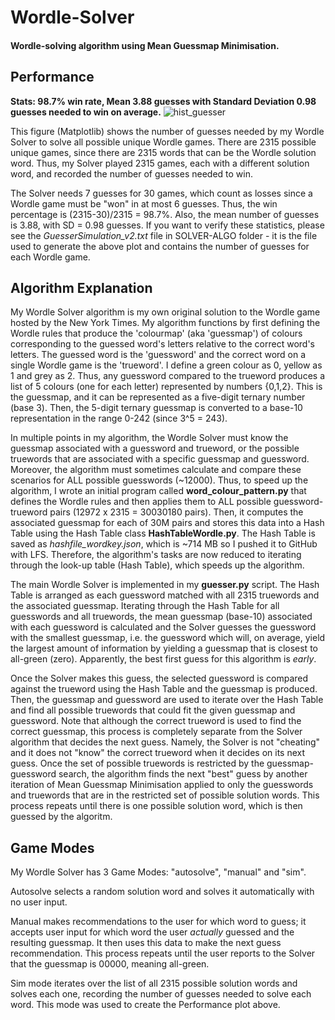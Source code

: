 # Wordle-Solver
#### Wordle-solving algorithm using Mean Guessmap Minimisation.

## Performance

**Stats: 98.7% win rate, Mean 3.88 guesses with Standard Deviation 0.98 guesses needed to win on average.**
![hist_guesser](https://user-images.githubusercontent.com/73920832/171768059-a8d8338b-89dd-4a25-a6a9-40a999fafb3c.png)

This figure (Matplotlib) shows the number of guesses needed by my Wordle Solver to solve all possible unique Wordle games. There are 2315 possible unique games, since there are 2315 words that can be the Wordle solution word. Thus, my Solver played 2315 games, each with a different solution word, and recorded the number of guesses needed to win.

The Solver needs 7 guesses for 30 games, which count as losses since a Wordle game must be "won" in at most 6 guesses. Thus, the win percentage is (2315-30)/2315 = 98.7%. Also, the mean number of guesses is 3.88, with SD = 0.98 guesses. If you want to verify these statistics, please see the *GuesserSimulation_v2.txt* file in SOLVER-ALGO folder - it is the file used to generate the above plot and contains the number of guesses for each Wordle game.

## Algorithm Explanation
My Wordle Solver algorithm is my own original solution to the Wordle game hosted by the New York Times. My algorithm functions by first defining the Wordle rules that produce the 'colourmap' (aka 'guessmap') of colours corresponding to the guessed word's letters relative to the correct word's letters. The guessed word is the 'guessword' and the correct word on a single Wordle game is the 'trueword'. I define a green colour as 0, yellow as 1 and grey as 2. Thus, any guessword compared to the trueword produces a list of 5 colours (one for each letter) represented by numbers {0,1,2}. This is the guessmap, and it can be represented as a five-digit ternary number (base 3). Then, the 5-digit ternary guessmap is converted to a base-10 representation in the range 0-242 (since 3^5 = 243).

In multiple points in my algorithm, the Wordle Solver must know the guessmap associated with a guessword and trueword, or the possible truewords that are associated with a specific guessmap and guessword. Moreover, the algorithm must sometimes calculate and compare these scenarios for ALL possible guesswords (~12000). Thus, to speed up the algorithm, I wrote an initial program called **word_colour_pattern.py** that defines the Wordle rules and then applies them to ALL possible guessword-trueword pairs (12972 x 2315 = 30030180 pairs). Then, it computes the associated guessmap for each of 30M pairs and stores this data into a Hash Table using the Hash Table class **HashTableWordle.py**. The Hash Table is saved as *hashfile_wordkey.json*, which is ~714 MB so I pushed it to GitHub with LFS. Therefore, the algorithm's tasks are now reduced to iterating through the look-up table (Hash Table), which speeds up the algorithm.

The main Wordle Solver is implemented in my **guesser.py** script. The Hash Table is arranged as each guessword matched with all 2315 truewords and the associated guessmap. Iterating through the Hash Table for all guesswords and all truewords, the mean guessmap (base-10) associated with each guessword is calculated and the Solver guesses the guessword with the smallest guessmap, i.e. the guessword which will, on average, yield the largest amount of information by yielding a guessmap that is closest to all-green (zero). Apparently, the best first guess for this algorithm is *early*.

Once the Solver makes this guess, the selected guessword is compared against the trueword using the Hash Table and the guessmap is produced. Then, the guessmap and guessword are used to iterate over the Hash Table and find all possible truewords that could fit the given guessmap and guessword. Note that although the correct trueword is used to find the correct guessmap, this process is completely separate from the Solver algorithm that decides the next guess. Namely, the Solver is not "cheating" and it does not "know" the correct trueword when it decides on its next guess. Once the set of possible truewords is restricted by the guessmap-guessword search, the algorithm finds the next "best" guess by another iteration of Mean Guessmap Minimisation applied to only the guesswords and truewords that are in the restricted set of possible solution words. This process repeats until there is one possible solution word, which is then guessed by the algoritm.

## Game Modes
My Wordle Solver has 3 Game Modes: "autosolve", "manual" and "sim".

Autosolve selects a random solution word and solves it automatically with no user input.

Manual makes recommendations to the user for which word to guess; it accepts user input for which word the user *actually* guessed and the resulting guessmap. It then uses this data to make the next guess recommendation. This process repeats until the user reports to the Solver that the guessmap is 00000, meaning all-green.

Sim mode iterates over the list of all 2315 possible solution words and solves each one, recording the number of guesses needed to solve each word. This mode was used to create the Performance plot above.
